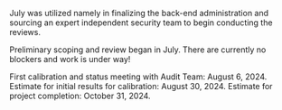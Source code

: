 July was utilized namely in finalizing the back-end administration and sourcing an expert independent security team to begin conducting the reviews. 

Preliminary scoping and review began in July. There are currently no blockers and work is under way! 

First calibration and status meeting with Audit Team: August 6, 2024. 
Estimate for initial results for calibration: August 30, 2024. 
Estimate for project completion: October 31, 2024. 
